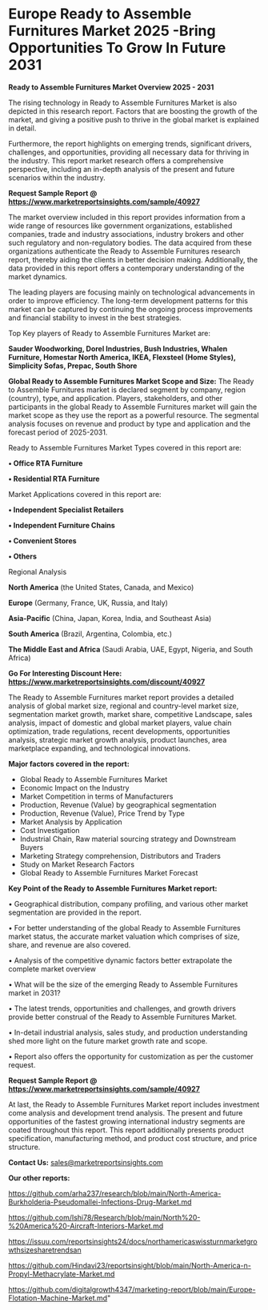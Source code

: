 # Europe Ready to Assemble Furnitures Market 2025 -Bring Opportunities To Grow In Future 2031

<Strong> Ready to Assemble Furnitures Market Overview 2025 - 2031</strong>

The rising technology in Ready to Assemble Furnitures Market is also depicted in this research report. Factors that are boosting the growth of the market, and giving a positive push to thrive in the global market is explained in detail.

Furthermore, the report highlights on emerging trends, significant drivers, challenges, and opportunities, providing all necessary data for thriving in the industry. This report market research offers a comprehensive perspective, including an in-depth analysis of the present and future scenarios within the industry.

<strong>Request Sample Report @ <a href=https://www.marketreportsinsights.com/sample/40927>https://www.marketreportsinsights.com/sample/40927</a></strong>

The market overview included in this report provides information from a wide range of resources like government organizations, established companies, trade and industry associations, industry brokers and other such regulatory and non-regulatory bodies. The data acquired from these organizations authenticate the Ready to Assemble Furnitures research report, thereby aiding the clients in better decision making. Additionally, the data provided in this report offers a contemporary understanding of the market dynamics.

The leading players are focusing mainly on technological advancements in order to improve efficiency. The long-term development patterns for this market can be captured by continuing the ongoing process improvements and financial stability to invest in the best strategies.

Top Key players of Ready to Assemble Furnitures Market are:

<strong>Sauder Woodworking, Dorel Industries, Bush Industries, Whalen Furniture, Homestar North America, IKEA, Flexsteel (Home Styles), Simplicity Sofas, Prepac, South Shore</strong>

<strong><b>Global Ready to Assemble Furnitures Market Scope and Size:</b></strong>
The Ready to Assemble Furnitures market is declared segment by company, region (country), type, and application. Players, stakeholders, and other participants in the global Ready to Assemble Furnitures market will gain the market scope as they use the report as a powerful resource. The segmental analysis focuses on revenue and product by type and application and the forecast period of 2025-2031.

Ready to Assemble Furnitures Market Types covered in this report are:

<strong>•  Office RTA Furniture

•  Residential RTA Furniture</strong>

Market Applications covered in this report are:

<strong>•  Independent Specialist Retailers

•  Independent Furniture Chains

•  Convenient Stores

•  Others</strong> 

Regional Analysis

<strong>North America</strong> (the United States, Canada, and Mexico)

<strong>Europe</strong> (Germany, France, UK, Russia, and Italy)

<strong>Asia-Pacific</strong> (China, Japan, Korea, India, and Southeast Asia)

<strong>South America</strong> (Brazil, Argentina, Colombia, etc.)

<strong>The Middle East and Africa</strong> (Saudi Arabia, UAE, Egypt, Nigeria, and South Africa)

<strong>Go For Interesting Discount Here: <a href=https://www.marketreportsinsights.com/discount/40927>https://www.marketreportsinsights.com/discount/40927</a></strong>

The Ready to Assemble Furnitures market report provides a detailed analysis of global market size, regional and country-level market size, segmentation market growth, market share, competitive Landscape, sales analysis, impact of domestic and global market players, value chain optimization, trade regulations, recent developments, opportunities analysis, strategic market growth analysis, product launches, area marketplace expanding, and technological innovations.

<strong><b>Major factors covered in the report:</b></strong>
<ul>
  <li>Global Ready to Assemble Furnitures Market </li>
  <li>Economic Impact on the Industry</li>
  <li>Market Competition in terms of Manufacturers</li>
  <li>Production, Revenue (Value) by geographical segmentation</li>
  <li>Production, Revenue (Value), Price Trend by Type</li>
  <li>Market Analysis by Application</li>
  <li>Cost Investigation</li>
  <li>Industrial Chain, Raw material sourcing strategy and Downstream Buyers</li>
  <li>Marketing Strategy comprehension, Distributors and Traders</li>
  <li>Study on Market Research Factors</li>
  <li>Global Ready to Assemble Furnitures Market Forecast</li>
</ul>

<strong><b>Key Point of the Ready to Assemble Furnitures Market report:</b></strong>

• Geographical distribution, company profiling, and various other market segmentation are provided in the report.

• For better understanding of the global Ready to Assemble Furnitures market status, the accurate market valuation which comprises of size, share, and revenue are also covered.

• Analysis of the competitive dynamic factors better extrapolate the complete market overview

• What will be the size of the emerging Ready to Assemble Furnitures market in 2031?

• The latest trends, opportunities and challenges, and growth drivers provide better construal of the Ready to Assemble Furnitures Market.

• In-detail industrial analysis, sales study, and production understanding shed more light on the future market growth rate and scope.

• Report also offers the opportunity for customization as per the customer request.

<strong>Request Sample Report @ <a href=https://www.marketreportsinsights.com/sample/40927>https://www.marketreportsinsights.com/sample/40927</a></strong>

At last, the Ready to Assemble Furnitures Market report includes investment come analysis and development trend analysis. The present and future opportunities of the fastest growing international industry segments are coated throughout this report. This report additionally presents product specification, manufacturing method, and product cost structure, and price structure.

<strong>Contact Us:</strong>
sales@marketreportsinsights.com

<strong>Our other reports:</strong>

<a href=https://github.com/arha237/research/blob/main/North-America-Burkholderia-Pseudomallei-Infections-Drug-Market.md>https://github.com/arha237/research/blob/main/North-America-Burkholderia-Pseudomallei-Infections-Drug-Market.md</a>

<a href=https://github.com/Ishi78/Research/blob/main/North%20-%20America%20-Aircraft-Interiors-Market.md>https://github.com/Ishi78/Research/blob/main/North%20-%20America%20-Aircraft-Interiors-Market.md</a>

<a href=https://issuu.com/reportsinsights24/docs/northamericaswissturnmarketgrowthsizesharetrendsan>https://issuu.com/reportsinsights24/docs/northamericaswissturnmarketgrowthsizesharetrendsan</a>

<a href=https://github.com/Hindavi23/reportsinsight/blob/main/North-America-n-Propyl-Methacrylate-Market.md>https://github.com/Hindavi23/reportsinsight/blob/main/North-America-n-Propyl-Methacrylate-Market.md</a>

<a href=https://github.com/digitalgrowth4347/marketing-report/blob/main/Europe-Flotation-Machine-Market.md>https://github.com/digitalgrowth4347/marketing-report/blob/main/Europe-Flotation-Machine-Market.md</a>"
